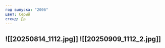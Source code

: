 ```yaml
---
год выпуска: "2006"
цвет: Серый
стенд: Да
---
```

![[20250814_1112.jpg]]
![[20250909_1112_2.jpg]]
---
